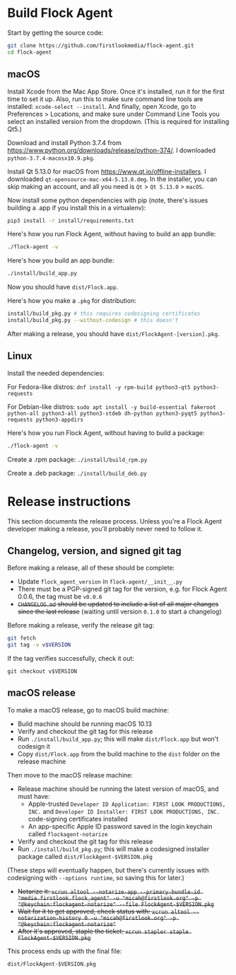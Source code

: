 # Build Flock Agent

Start by getting the source code:

```sh
git clone https://github.com/firstlookmedia/flock-agent.git
cd flock-agent
```

## macOS

Install Xcode from the Mac App Store. Once it's installed, run it for the first time to set it up. Also, run this to make sure command line tools are installed: `xcode-select --install`. And finally, open Xcode, go to Preferences > Locations, and make sure under Command Line Tools you select an installed version from the dropdown. (This is required for installing Qt5.)

Download and install Python 3.7.4 from https://www.python.org/downloads/release/python-374/. I downloaded `python-3.7.4-macosx10.9.pkg`.

Install Qt 5.13.0 for macOS from https://www.qt.io/offline-installers. I downloaded `qt-opensource-mac-x64-5.13.0.dmg`. In the installer, you can skip making an account, and all you need is `Qt` > `Qt 5.13.0` > `macOS`.

Now install some python dependencies with pip (note, there's issues building a .app if you install this in a virtualenv):

```sh
pip3 install -r install/requirements.txt
```

Here's how you run Flock Agent, without having to build an app bundle:

```sh
./flock-agent -v
```

Here's how you build an app bundle:

```sh
./install/build_app.py
```

Now you should have `dist/Flock.app`.

Here's how you make a `.pkg` for distribution:

```sh
install/build_pkg.py # this requires codesigning certificates
install/build_pkg.py --without-codesign # this doesn't
```

After making a release, you should have `dist/FlockAgent-[version].pkg`.

## Linux

Install the needed dependencies:

For Fedora-like distros: `dnf install -y rpm-build python3-qt5 python3-requests`

For Debian-like distros: `sudo apt install -y build-essential fakeroot python-all python3-all python3-stdeb dh-python python3-pyqt5 python3-requests python3-appdirs`

Here's how you run Flock Agent, without having to build a package:

```sh
./flock-agent -v
```

Create a .rpm package: `./install/build_rpm.py`

Create a .deb package: `./install/build_deb.py`

# Release instructions

This section documents the release process. Unless you're a Flock Agent developer making a release, you'll probably never need to follow it.

## Changelog, version, and signed git tag

Before making a release, all of these should be complete:

- Update `flock_agent_version` in `flock-agent/__init__.py`
- There must be a PGP-signed git tag for the version, e.g. for Flock Agent 0.0.6, the tag must be `v0.0.6`
- ~~`CHANGELOG.md` should be updated to include a list of all major changes since the last release~~ (waiting until version `0.1.0` to start a changelog)

Before making a release, verify the release git tag:

```sh
git fetch
git tag -v v$VERSION
```

If the tag verifies successfully, check it out:

```
git checkout v$VERSION
```

## macOS release

To make a macOS release, go to macOS build machine:

- Build machine should be running macOS 10.13
- Verify and checkout the git tag for this release
- Run `./install/build_app.py`; this will make `dist/Flock.app` but won't codesign it
- Copy `dist/Flock.app` from the build machine to the `dist` folder on the release machine

Then move to the macOS release machine:

- Release machine should be running the latest version of macOS, and must have:
  - Apple-trusted `Developer ID Application: FIRST LOOK PRODUCTIONS, INC.` and `Developer ID Installer: FIRST LOOK PRODUCTIONS, INC.` code-signing certificates installed
  - An app-specific Apple ID password saved in the login keychain called `flockagent-notarize`
- Verify and checkout the git tag for this release
- Run `./install/build_pkg.py`; this will make a codesigned installer package called `dist/FlockAgent-$VERSION.pkg`

(These steps will eventually happen, but there's currently issues with codesigning with `--options runtime`, so saving this for later.)

- ~~Notarize it: `xcrun altool --notarize-app --primary-bundle-id "media.firstlook.flock_agent" -u "micah@firstlook.org" -p "@keychain:flockagent-notarize" --file FlockAgent-$VERSION.pkg`~~
- ~~Wait for it to get approved, check status with: `xcrun altool --notarization-history 0 -u "micah@firstlook.org" -p "@keychain:flockagent-notarize"`~~
- ~~After it's approved, staple the ticket: `xcrun stapler staple FlockAgent-$VERSION.pkg`~~

This process ends up with the final file:

```
dist/FlockAgent-$VERSION.pkg
```
